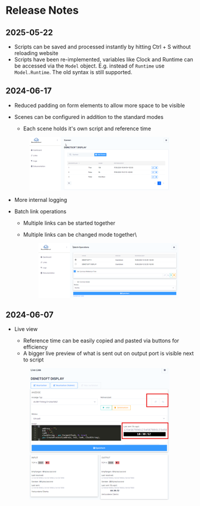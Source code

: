 # Release Notes

## 2025-05-22

* Scripts can be saved and processed instantly by hitting Ctrl + S without reloading website
* Scripts have been re-implemented, variables like Clock and Runtime can be accessed via the `Model` object. E.g. instead of `Runtime` use `Model.Runtime`. The old syntax is still supported.&#x20;

## 2024-06-17

* Reduced padding on form elements to allow more space to be visible
*   Scenes can be configured in addition to the standard modes

    * Each scene holds it's own script and reference time

    <figure><img src="../.gitbook/assets/image (2).png" alt="" width="375"><figcaption></figcaption></figure>
* More internal logging
* Batch link operations
  * Multiple links can be started together
  *   Multiple links can be changed mode together\


      <figure><img src="../.gitbook/assets/image.png" alt="" width="375"><figcaption></figcaption></figure>

## 2024-06-07

*   Live view&#x20;

    * Reference time can be easily copied and pasted via buttons for efficiency
    * A bigger live preview of what is sent out on output port is visible next to script

    <figure><img src="../.gitbook/assets/image (1).png" alt="" width="375"><figcaption></figcaption></figure>

